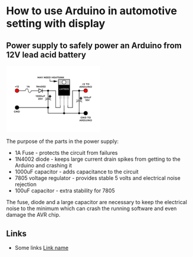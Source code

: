 # How to use Arduino in automotive setting with display

## Power supply to safely power an Arduino from 12V lead acid battery
<img src="power-supply.png" width=50%>

The purpose of the parts in the power supply:

- 1A Fuse -  protects the circuit from failures
- 1N4002 diode - keeps large current drain spikes from getting to the Arduino and crashing it
- 1000uF capacitor - adds capacitance to the circuit
- 7805 voltage regulator - provides stable 5 volts and electrical noise rejection
- 100uF capacitor - extra stability for 7805

The fuse, diode and a large capacitor are necessary to keep the electrical noise to the minimum which can crash the running software and even damage the AVR chip.


## Links
- Some links [Link name](https://www./ "Link")